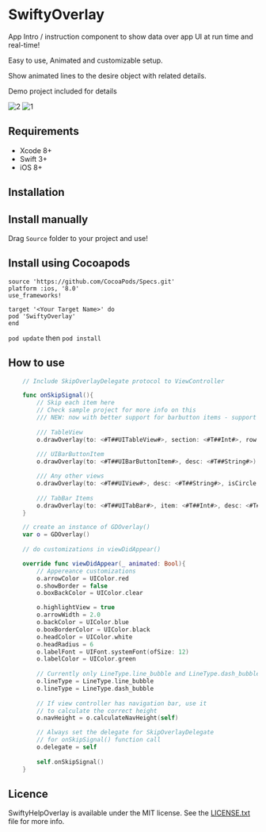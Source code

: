 # SwiftyOverlay
App Intro / instruction component to show data over app UI at run time and real-time!

Easy to use, Animated and customizable setup.

Show animated lines to the desire object with related details.

Demo project included for details 


![2](https://cloud.githubusercontent.com/assets/9967486/21859393/a6fbe282-d841-11e6-9271-e0e9e9c6bb6c.gif)
![1](https://cloud.githubusercontent.com/assets/9967486/21859399/ac3822a6-d841-11e6-9272-64c553630e1c.gif)


## Requirements
- Xcode 8+
- Swift 3+
- iOS 8+


## Installation
Install manually
------
Drag `Source` folder to your project and use!

Install using Cocoapods
------
```
source 'https://github.com/CocoaPods/Specs.git'
platform :ios, '8.0'
use_frameworks!

target '<Your Target Name>' do
pod 'SwiftyOverlay'
end
```
`pod update` then `pod install`


## How to use

```swift
    // Include SkipOverlayDelegate protocol to ViewController 

    func onSkipSignal(){
        // Skip each item here
        // Check sample project for more info on this
        /// NEW: now with better support for barbutton items - support tableview rows
        
        /// TableView
        o.drawOverlay(to: <#T##UITableView#>, section: <#T##Int#>, row: <#T##Int#>, desc: <#T##String#>)
        
        /// UIBarButtonItem
        o.drawOverlay(to: <#T##UIBarButtonItem#>, desc: <#T##String#>)

        /// Any other views
        o.drawOverlay(to: <#T##UIView#>, desc: <#T##String#>, isCircle: <#T##Bool#>)
        
        /// TabBar Items
        o.drawOverlay(to: <#T##UITabBar#>, item: <#T##Int#>, desc: <#T##String#>)
    }

    // create an instance of GDOverlay()
    var o = GDOverlay()
    
    // do customizations in viewDidAppear()

    override func viewDidAppear(_ animated: Bool){
        // Appereance customizations
        o.arrowColor = UIColor.red
        o.showBorder = false
        o.boxBackColor = UIColor.clear

        o.highlightView = true
        o.arrowWidth = 2.0
        o.backColor = UIColor.blue
        o.boxBorderColor = UIColor.black
        o.headColor = UIColor.white
        o.headRadius = 6
        o.labelFont = UIFont.systemFont(ofSize: 12)
        o.labelColor = UIColor.green
        
        // Currently only LineType.line_bubble and LineType.dash_bubble
        o.lineType = LineType.line_bubble
        o.lineType = LineType.dash_bubble
        
        // If view controller has navigation bar, use it
        // to calculate the correct height
        o.navHeight = o.calculateNavHeight(self)

        // Always set the delegate for SkipOverlayDelegate
        // for onSkipSignal() function call
        o.delegate = self
        
        self.onSkipSignal()
    }
```


## Licence

SwiftyHelpOverlay is available under the MIT license. See the [LICENSE.txt](https://github.com/SaeidBsn/SwiftyGuideOverlay/blob/master/Licence.txt) file for more info.

